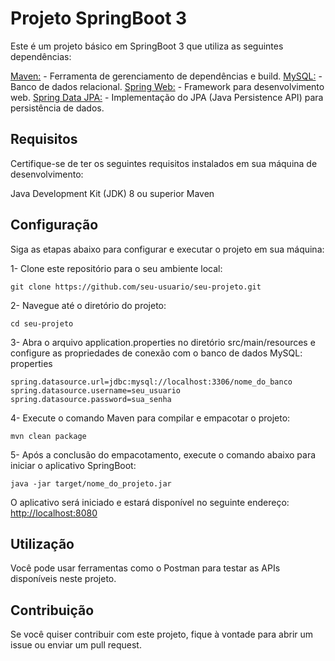 # Projeto SpringBoot 3
Este é um projeto básico em SpringBoot 3 que utiliza as seguintes dependências:

[Maven:](https://maven.apache.org/) - Ferramenta de gerenciamento de dependências e build.
[MySQL:](https://www.mysql.com/) - Banco de dados relacional.
[Spring Web:](https://spring.io/projects/spring-ws) - Framework para desenvolvimento web.
[Spring Data JPA:](https://spring.io/projects/spring-data-jpa) - Implementação do JPA (Java Persistence API) para persistência de dados.

## Requisitos
Certifique-se de ter os seguintes requisitos instalados em sua máquina de desenvolvimento:

Java Development Kit (JDK) 8 ou superior
Maven

## Configuração
Siga as etapas abaixo para configurar e executar o projeto em sua máquina:

1- Clone este repositório para o seu ambiente local:
```
git clone https://github.com/seu-usuario/seu-projeto.git
```
2- Navegue até o diretório do projeto:
```
cd seu-projeto
```
3- Abra o arquivo application.properties no diretório src/main/resources e configure as propriedades de conexão com o banco de dados MySQL:
properties
```
spring.datasource.url=jdbc:mysql://localhost:3306/nome_do_banco
spring.datasource.username=seu_usuario
spring.datasource.password=sua_senha
```
4- Execute o comando Maven para compilar e empacotar o projeto:
```
mvn clean package
```
5- Após a conclusão do empacotamento, execute o comando abaixo para iniciar o aplicativo SpringBoot:
```
java -jar target/nome_do_projeto.jar
```
O aplicativo será iniciado e estará disponível no seguinte endereço: [http://localhost:8080](http://localhost:8080)

## Utilização
Você pode usar ferramentas como o Postman para testar as APIs disponíveis neste projeto.

## Contribuição
Se você quiser contribuir com este projeto, fique à vontade para abrir um issue ou enviar um pull request.
